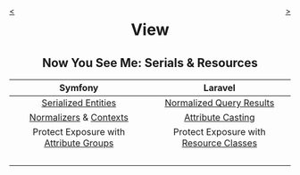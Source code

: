 <div style="float: right;">

[>](./view-5.md)

</div>
<div style="float: left;">

[<](./view-3.md)

</div>

<center>

View
====

Now You See Me: Serials & Resources
-----------------------------------

</center>

Symfony | Laravel
:---:|:---:
[Serialized Entities](https://symfony.com/doc/current/controller.html#returning-json-response) | [Normalized Query Results](https://laravel.com/docs/10.x/eloquent-serialization#serializing-to-json)
[Normalizers](https://symfony.com/doc/current/components/serializer.html#component-serializer-normalizers) & [Contexts](https://symfony.com/doc/current/serializer.html#serializer-context) | [Attribute Casting](https://laravel.com/docs/10.x/eloquent-mutators#attribute-casting)
Protect Exposure with [Attribute Groups](https://symfony.com/doc/current/serializer.html#using-serialization-groups-attributes) | Protect Exposure with [Resource Classes](https://laravel.com/docs/10.x/eloquent-resources#concept-overview)
&nbsp; |
